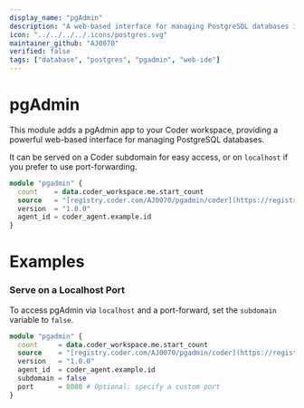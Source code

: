```yaml
---
display_name: "pgAdmin"
description: "A web-based interface for managing PostgreSQL databases in your Coder workspace."
icon: "../../../../.icons/postgres.svg"
maintainer_github: "AJ0070"
verified: false
tags: ["database", "postgres", "pgadmin", "web-ide"]
---
```


# pgAdmin

This module adds a pgAdmin app to your Coder workspace, providing a powerful web-based interface for managing PostgreSQL databases.

It can be served on a Coder subdomain for easy access, or on `localhost` if you prefer to use port-forwarding.

```tf
module "pgadmin" {
  count    = data.coder_workspace.me.start_count
  source   = "[registry.coder.com/AJ0070/pgadmin/coder](https://registry.coder.com/AJ0070/pgadmin/coder)"
  version  = "1.0.0"
  agent_id = coder_agent.example.id
}
```

# Examples

### Serve on a Localhost Port

To access pgAdmin via `localhost` and a port-forward, set the `subdomain` variable to `false`.

```tf
module "pgadmin" {
  count     = data.coder_workspace.me.start_count
  source    = "[registry.coder.com/AJ0070/pgadmin/coder](https://registry.coder.com/AJ0070/pgadmin/coder)"
  version   = "1.0.0"
  agent_id  = coder_agent.example.id
  subdomain = false
  port      = 8080 # Optional: specify a custom port
}
```
